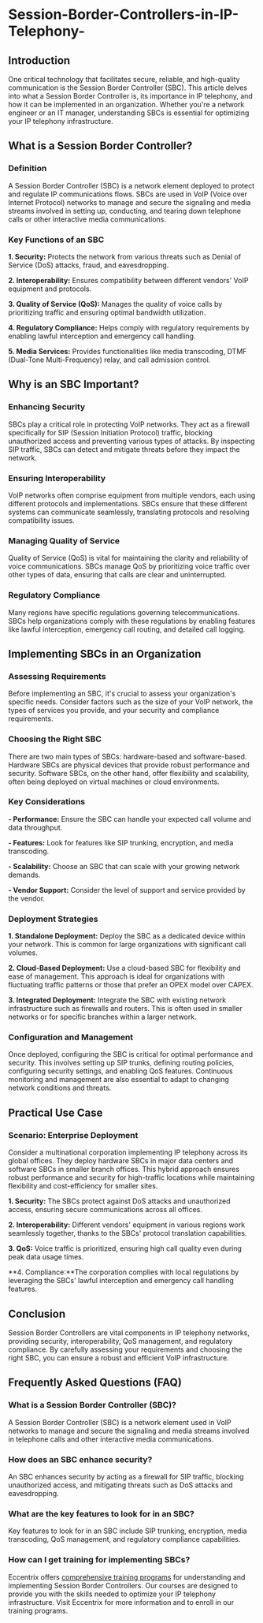 # Session-Border-Controllers-in-IP-Telephony-
## Introduction 

One critical technology that facilitates secure, reliable, and high-quality communication is the Session Border Controller (SBC). This article delves into what a Session Border Controller is, its importance in IP telephony, and how it can be implemented in an organization. Whether you're a network engineer or an IT manager, understanding SBCs is essential for optimizing your IP telephony infrastructure. 

## What is a Session Border Controller? 

### Definition 

A Session Border Controller (SBC) is a network element deployed to protect and regulate IP communications flows. SBCs are used in VoIP (Voice over Internet Protocol) networks to manage and secure the signaling and media streams involved in setting up, conducting, and tearing down telephone calls or other interactive media communications. 

### Key Functions of an SBC 

**1. Security:** Protects the network from various threats such as Denial of Service (DoS) attacks, fraud, and eavesdropping. 

**2. Interoperability:** Ensures compatibility between different vendors' VoIP equipment and protocols. 

**3. Quality of Service (QoS):** Manages the quality of voice calls by prioritizing traffic and ensuring optimal bandwidth utilization. 

**4. Regulatory Compliance:** Helps comply with regulatory requirements by enabling lawful interception and emergency call handling. 

**5. Media Services:** Provides functionalities like media transcoding, DTMF (Dual-Tone Multi-Frequency) relay, and call admission control. 

## Why is an SBC Important? 

### Enhancing Security 

SBCs play a critical role in protecting VoIP networks. They act as a firewall specifically for SIP (Session Initiation Protocol) traffic, blocking unauthorized access and preventing various types of attacks. By inspecting SIP traffic, SBCs can detect and mitigate threats before they impact the network. 

### Ensuring Interoperability 

VoIP networks often comprise equipment from multiple vendors, each using different protocols and implementations. SBCs ensure that these different systems can communicate seamlessly, translating protocols and resolving compatibility issues. 

### Managing Quality of Service 

Quality of Service (QoS) is vital for maintaining the clarity and reliability of voice communications. SBCs manage QoS by prioritizing voice traffic over other types of data, ensuring that calls are clear and uninterrupted. 

### Regulatory Compliance 

Many regions have specific regulations governing telecommunications. SBCs help organizations comply with these regulations by enabling features like lawful interception, emergency call routing, and detailed call logging. 

## Implementing SBCs in an Organization 

### Assessing Requirements 

Before implementing an SBC, it's crucial to assess your organization's specific needs. Consider factors such as the size of your VoIP network, the types of services you provide, and your security and compliance requirements. 

### Choosing the Right SBC 

There are two main types of SBCs: hardware-based and software-based. Hardware SBCs are physical devices that provide robust performance and security. Software SBCs, on the other hand, offer flexibility and scalability, often being deployed on virtual machines or cloud environments. 

### Key Considerations 

**- Performance:** Ensure the SBC can handle your expected call volume and data throughput. 

**- Features:** Look for features like SIP trunking, encryption, and media transcoding. 

**- Scalability:** Choose an SBC that can scale with your growing network demands. 

**- Vendor Support:** Consider the level of support and service provided by the vendor. 

### Deployment Strategies 

**1. Standalone Deployment:** Deploy the SBC as a dedicated device within your network. This is common for large organizations with significant call volumes. 

**2. Cloud-Based Deployment:** Use a cloud-based SBC for flexibility and ease of management. This approach is ideal for organizations with fluctuating traffic patterns or those that prefer an OPEX model over CAPEX. 

**3. Integrated Deployment:** Integrate the SBC with existing network infrastructure such as firewalls and routers. This is often used in smaller networks or for specific branches within a larger network. 

### Configuration and Management 

Once deployed, configuring the SBC is critical for optimal performance and security. This involves setting up SIP trunks, defining routing policies, configuring security settings, and enabling QoS features. Continuous monitoring and management are also essential to adapt to changing network conditions and threats. 

## Practical Use Case 

### Scenario: Enterprise Deployment 

Consider a multinational corporation implementing IP telephony across its global offices. They deploy hardware SBCs in major data centers and software SBCs in smaller branch offices. This hybrid approach ensures robust performance and security for high-traffic locations while maintaining flexibility and cost-efficiency for smaller sites. 

**1. Security:** The SBCs protect against DoS attacks and unauthorized access, ensuring secure communications across all offices. 

**2. Interoperability:** Different vendors' equipment in various regions work seamlessly together, thanks to the SBCs' protocol translation capabilities. 

**3. QoS:** Voice traffic is prioritized, ensuring high call quality even during peak data usage times. 

**4. Compliance:**The corporation complies with local regulations by leveraging the SBCs' lawful interception and emergency call handling features. 

## Conclusion 

Session Border Controllers are vital components in IP telephony networks, providing security, interoperability, QoS management, and regulatory compliance. By carefully assessing your requirements and choosing the right SBC, you can ensure a robust and efficient VoIP infrastructure. 

## Frequently Asked Questions (FAQ) 

### What is a Session Border Controller (SBC)? 

A Session Border Controller (SBC) is a network element used in VoIP networks to manage and secure the signaling and media streams involved in telephone calls and other interactive media communications. 

### How does an SBC enhance security? 

An SBC enhances security by acting as a firewall for SIP traffic, blocking unauthorized access, and mitigating threats such as DoS attacks and eavesdropping. 

### What are the key features to look for in an SBC? 

Key features to look for in an SBC include SIP trunking, encryption, media transcoding, QoS management, and regulatory compliance capabilities. 

### How can I get training for implementing SBCs? 

Eccentrix offers [comprehensive training programs](https://www.eccentrix.ca/en/courses/microsoft/microsoft-365/microsoft-365-certified-collaboration-communications-systems) for understanding and implementing Session Border Controllers. Our courses are designed to provide you with the skills needed to optimize your IP telephony infrastructure. Visit Eccentrix for more information and to enroll in our training programs. 
